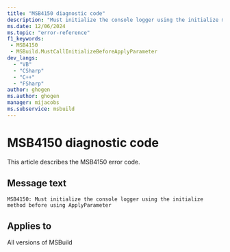 ```yaml
---
title: "MSB4150 diagnostic code"
description: "Must initialize the console logger using the initialize method before using ApplyParameter"
ms.date: 12/06/2024
ms.topic: "error-reference"
f1_keywords:
 - MSB4150
 - MSBuild.MustCallInitializeBeforeApplyParameter
dev_langs:
  - "VB"
  - "CSharp"
  - "C++"
  - "FSharp"
author: ghogen
ms.author: ghogen
manager: mijacobs
ms.subservice: msbuild
---
```


# MSB4150 diagnostic code

<!-- :::ErrorDefinitionDescription::: -->
<!-- :::editable-content name="introDescription"::: -->
This article describes the MSB4150 error code.
<!-- :::editable-content-end::: -->

## Message text

```output
MSB4150: Must initialize the console logger using the initialize method before using ApplyParameter
```

<!-- :::editable-content name="postOutputDescription"::: -->
<!--
{StrBegin="MSB4150: "}
-->
<!-- :::editable-content-end::: -->
<!-- :::ErrorDefinitionDescription-end::: -->

## Applies to

All versions of MSBuild
